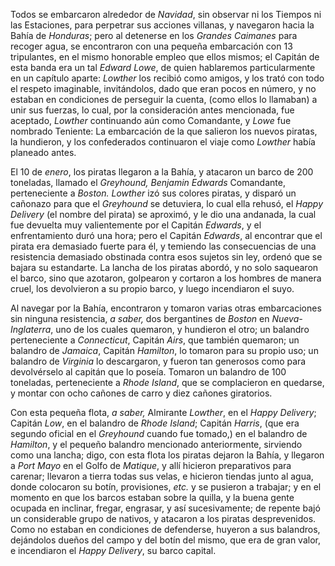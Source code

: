Todos se embarcaron alrededor de *Navidad*, sin observar ni los Tiempos ni las Estaciones, para perpetrar sus acciones villanas, y navegaron hacia la Bahía de *Honduras*; pero al detenerse en los *Grandes Caimanes* para recoger agua, se encontraron con una pequeña embarcación con 13 tripulantes, en el mismo honorable empleo que ellos mismos; el Capitán de esta banda era un tal *Edward Lowe*, de quien hablaremos particularmente en un capítulo aparte: *Lowther* los recibió como amigos, y los trató con todo el respeto imaginable, invitándolos, dado que eran pocos en número, y no estaban en condiciones de perseguir la cuenta, (como ellos lo llamaban) a unir sus fuerzas, lo cual, por la consideración antes mencionada, fue aceptado, *Lowther* continuando aún como Comandante, y *Lowe* fue nombrado Teniente: La embarcación de la que salieron los nuevos piratas, la hundieron, y los confederados continuaron el viaje como *Lowther* había planeado antes.

El 10 de *enero*, los piratas llegaron a la Bahía, y atacaron un barco de 200 toneladas, llamado el *Greyhound, Benjamin Edwards* Comandante, perteneciente a *Boston. Lowther* izó sus colores piratas, y disparó un cañonazo para que el *Greyhound* se detuviera, lo cual ella rehusó, el *Happy Delivery* (el nombre del pirata) se aproximó, y le dio una andanada, la cual fue devuelta muy valientemente por el Capitán *Edwards*, y el enfrentamiento duró una hora; pero el Capitán *Edwards*, al encontrar que el pirata era demasiado fuerte para él, y temiendo las consecuencias de una resistencia demasiado obstinada contra esos sujetos sin ley, ordenó que se bajara su estandarte. La lancha de los piratas abordó, y no solo saquearon el barco, sino que azotaron, golpearon y cortaron a los hombres de manera cruel, los devolvieron a su propio barco, y luego incendiaron el suyo.

Al navegar por la Bahía, encontraron y tomaron varias otras embarcaciones sin ninguna resistencia, _a saber,_ dos bergantines de *Boston* en *Nueva-Inglaterra*, uno de los cuales quemaron, y hundieron el otro; un balandro perteneciente a *Connecticut*, Capitán *Airs*, que también quemaron; un balandro de *Jamaica*, Capitán *Hamilton*, lo tomaron para su propio uso; un balandro de *Virginia* lo descargaron, y fueron tan generosos como para devolvérselo al capitán que lo poseía. Tomaron un balandro de 100 toneladas, perteneciente a *Rhode Island*, que se complacieron en quedarse, y montar con ocho cañones de carro y diez cañones giratorios.

Con esta pequeña flota, _a saber,_ Almirante *Lowther*, en el *Happy Delivery*; Capitán *Low*, en el balandro de *Rhode Island*; Capitán *Harris*, (que era segundo oficial en el *Greyhound* cuando fue tomado,) en el balandro de *Hamilton*, y el pequeño balandro mencionado anteriormente, sirviendo como una lancha; digo, con esta flota los piratas dejaron la Bahía, y llegaron a *Port Mayo* en el Golfo de *Matique*, y allí hicieron preparativos para carenar; llevaron a tierra todas sus velas, e hicieron tiendas junto al agua, donde colocaron su botín, provisiones, _etc._ y se pusieron a trabajar; y en el momento en que los barcos estaban sobre la quilla, y la buena gente ocupada en inclinar, fregar, engrasar, y así sucesivamente; de repente bajó un considerable grupo de nativos, y atacaron a los piratas desprevenidos. Como no estaban en condiciones de defenderse, huyeron a sus balandros, dejándolos dueños del campo y del botín del mismo, que era de gran valor, e incendiaron el *Happy Delivery*, su barco capital.